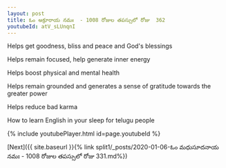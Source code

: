 ```yaml
---
layout: post
title: ఓం అక్రూరాయ నమః  - 1008 రోజుల తపస్సులో రోజు  362
youtubeId: atV_sLUnqnI
---
```

 
 
Helps get goodness, bliss and peace and God's blessings
 
Helps remain focused, help generate inner energy 
 
Helps boost physical and mental health 
 
Helps remain grounded and generates a sense of gratitude towards the greater power 
 
Helps reduce bad karma
 
How to learn English in your sleep for telugu people
 
 
 
 


{% include youtubePlayer.html id=page.youtubeId %}
 
[Next]({{ site.baseurl }}{% link split1/_posts/2020-01-06-ఓం మధుసూదనాయ నమః  - 1008 రోజుల తపస్సులో రోజు  331.md%})
 
